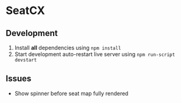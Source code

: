 # SeatCX

## Development
1. Install __all__ dependencies using `npm install`
2. Start development auto-restart live server using `npm run-script devstart`

## Issues
* Show spinner before seat map fully rendered